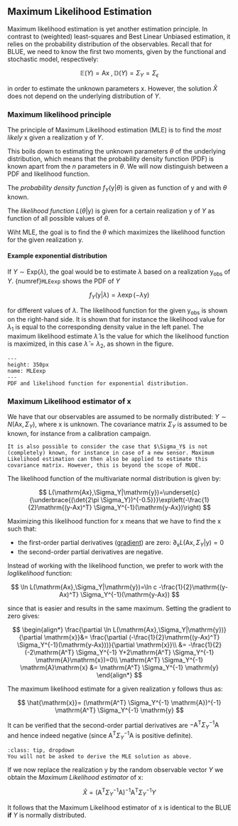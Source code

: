 ## Maximum Likelihood Estimation
Maximum likelihood estimation is yet another estimation principle. In contrast to (weighted) least-squares and Best Linear Unbiased estimation, it relies on the probability distribution of the observables. Recall that for BLUE, we need to know the first two moments, given by the functional and stochastic model, respectively:

$$
\mathbb{E}(Y) = \mathrm{A} \mathrm{x}\;, \mathbb{D}(Y) = \Sigma_{Y}=\Sigma_{\epsilon}
$$

in order to estimate the unknown parameters $\mathrm{x}$. However, the solution $\hat{X}$ does not depend on the underlying distribution of $Y$.

### Maximum likelihood principle
The principle of Maximum Likelihood estimation (MLE) is to find the *most likely* $\mathrm{x}$ given a realization $\mathrm{y}$ of $Y$.

This boils down to estimating the unknown parameters $\theta$ of the underlying distribution, which means that the probability density function (PDF) is known apart from the $n$ parameters in $\theta$. We will now distinguish between a PDF and likelihood function.

The *probability density function* $f_Y(\mathrm{y}|\theta)$ is given as function of $\mathrm{y}$ and with $\theta$ known.

The *likelihood function* $L(\theta|\mathrm{y})$ is given for a certain realization $\mathrm{y}$ of $Y$ as function of all possible values of $\theta$.

Wiht MLE, the goal is to find the $\theta$ which maximizes the likelihood function for the given realization $\mathrm{y}$.

#### Example exponential distribution

If $Y\sim \text{Exp}(\lambda)$, the goal would be to estimate $\lambda$ based on a realization $\mathrm{y_{obs}}$ of $Y$. {numref}`MLEexp` shows the PDF of $Y$

$$
f_Y(\mathrm{y}|\lambda)=\lambda \exp(-\lambda \mathrm{y})
$$

for different values of $\lambda$. The likelihood function for the given $\mathrm{y_{obs}}$ is shown on the right-hand side. It is shown that for instance the likelihood value for $\lambda_1$ is equal to the corresponding density value in the left panel. The maximum likelihood estimate $\hat{\lambda}$ is the value for which the likelihood function is maximized, in this case $\hat{\lambda}=\lambda_2$, as shown in the figure.

```{figure} ./figures/06_MLEexp.png
---
height: 350px
name: MLEexp
---
PDF and likelihood function for exponential distribution.
```

### Maximum Likelihood estimator of $\mathrm{x}$
We have that our observables are assumed to be normally distributed: $Y\sim N(\mathrm{Ax},\Sigma_Y)$, where $\mathrm{x}$ is unknown. The covariance matrix $\Sigma_Y$ is assumed to be known, for instance from a calibration campaign.

```{note}
It is also possible to consider the case that $\Sigma_Y$ is not (completely) known, for instance in case of a new sensor. Maximum Likelihood estimation can then also be applied to estimate this covariance matrix. However, this is beyond the scope of MUDE.
```
The likelihood function of the multivariate normal distribution is given by:

$$
L(\mathrm{Ax},\Sigma_Y|\mathrm{y})=\underset{c}{\underbrace{(\det{2\pi \Sigma_Y})^{-0.5}}}\exp\left(-\frac{1}{2}\mathrm{(y-Ax)^T} \Sigma_Y^{-1}(\mathrm{y-Ax})\right) 
$$

Maximizing this likelihood function for $\mathrm{x}$ means that we have to find the $\mathrm{x}$ such that:
* the first-order partial derivatives ([gradient](PM_gradient)) are zero: $\partial_{\mathrm{x} }L(\mathrm{Ax},\Sigma_Y|\mathrm{y})=0$
* the second-order partial derivatives are negative.

Instead of working with the likelihood function, we prefer to work with the *loglikelihood* function:

$$
\ln L(\mathrm{Ax},\Sigma_Y|\mathrm{y})=\ln c -\frac{1}{2}\mathrm{(y-Ax)^T} \Sigma_Y^{-1}(\mathrm{y-Ax}) 
$$

since that is easier and results in the same maximum. Setting the gradient to zero gives:

$$
\begin{align*}
\frac{\partial \ln L(\mathrm{Ax},\Sigma_Y|\mathrm{y})}{\partial \mathrm{x}}&= \frac{\partial (-\frac{1}{2}\mathrm{(y-Ax)^T} \Sigma_Y^{-1}(\mathrm{y-Ax}))}{\partial \mathrm{x}}\\
&= -\frac{1}{2}(-2\mathrm{A^T} \Sigma_Y^{-1} Y+2\mathrm{A^T} \Sigma_Y^{-1} \mathrm{A}\mathrm{x})=0\\
\mathrm{A^T} \Sigma_Y^{-1} \mathrm{A}\mathrm{x} &= \mathrm{A^T} \Sigma_Y^{-1} \mathrm{y}
\end{align*}
$$

The maximum likelihood estimate for a given realization $\mathrm{y}$ follows thus as:

$$
\hat{\mathrm{x}}= (\mathrm{A^T} \Sigma_Y^{-1} \mathrm{A})^{-1} \mathrm{A^T} \Sigma_Y^{-1} \mathrm{y}
$$

It can be verified that the second-order partial derivatives are $-\mathrm{A^T} \Sigma_Y^{-1} \mathrm{A}$ and hence indeed negative (since $\mathrm{A^T} \Sigma_Y^{-1} \mathrm{A}$ is positive definite).

```{admonition} MUDE exam information
:class: tip, dropdown
You will not be asked to derive the MLE solution as above.
```

If we now replace the realization $\mathrm{y}$ by the random observable vector $Y$ we obtain the *Maximum Likelihood estimator* of $\mathrm{x}$:

$$
\hat{X}= (\mathrm{A^T} \Sigma_Y^{-1} \mathrm{A})^{-1} \mathrm{A^T} \Sigma_Y^{-1} Y
$$

It follows that the Maximum Likelihood estimator of $\mathrm{x}$ is identical to the BLUE **if** $Y$ is normally distributed.

